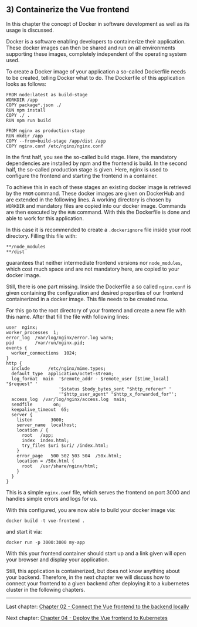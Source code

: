## 3) Containerize the Vue frontend

In this chapter the concept of Docker in software development as well as its usage is discussed.

Docker is a software enabling developers to containerize their application. These docker images can then be shared and
run on all environments supporting these images, completely independent of the operating system used.

To create a Docker image of your application a so-called Dockerfile needs to be created, telling Docker what to do.
The Dockerfile of this application looks as follows:

```
FROM node:latest as build-stage
WORKDIR /app
COPY package*.json ./
RUN npm install
COPY ./ .
RUN npm run build

FROM nginx as production-stage
RUN mkdir /app
COPY --from=build-stage /app/dist /app
COPY nginx.conf /etc/nginx/nginx.conf
```

In the first half, you see the so-called build stage. Here, the mandatory dependencies are installed by npm and the frontend
is build. In the second half, the so-called production stage is given. Here, nginx is used to configure the frontend and 
starting the frontend in a container. 

To achieve this in each of these stages an existing docker image is retrieved by the `FROM` command. These docker images
are given on DockerHub and are extended in the following lines. A working directory is chosen by `WORKDIR` and mandatory 
files are copied into our docker image. Commands are then executed by the `RUN` command. With this the Dockerfile is done 
and able to work for this application.

In this case it is recommended to create a `.dockerignore` file inside your root directory. Filling this file with:

```
**/node_modules
**/dist
```

guarantees that neither intermediate frontend versions nor `node_modules`, which cost much space and are not mandatory here,
are copied to your docker image.

Still, there is one part missing. Inside the Dockerfile a so called `nginx.conf` is given containing the configuration and
desired properties of our frontend containerized in a docker image. This file needs to be created now.

For this go to the root directory of your frontend and create a new file with this name. After that fill the file with
following lines:

```
user  nginx;
worker_processes  1;
error_log  /var/log/nginx/error.log warn;
pid        /var/run/nginx.pid;
events {
  worker_connections  1024;
}
http {
  include       /etc/nginx/mime.types;
  default_type  application/octet-stream;
  log_format  main  '$remote_addr - $remote_user [$time_local] "$request" '
                    '$status $body_bytes_sent "$http_referer" '
                    '"$http_user_agent" "$http_x_forwarded_for"';
  access_log  /var/log/nginx/access.log  main;
  sendfile        on;
  keepalive_timeout  65;
  server {
    listen       3000;
    server_name  localhost;
    location / {
      root   /app;
      index  index.html;
      try_files $uri $uri/ /index.html;
    }
    error_page   500 502 503 504  /50x.html;
    location = /50x.html {
      root   /usr/share/nginx/html;
    }
  }
}
```

This is a simple `nginx.conf` file, which serves the frontend on port 3000 and handles simple errors and logs for us.

With this configured, you are now able to build your docker image via:

```
docker build -t vue-frontend .
```

and start it via:

```
docker run -p 3000:3000 my-app
```

With this your frontend container should start up and a link given will open your browser and display your application.

Still, this application is containerized, but does not know anything about your backend. Therefore, in the next chapter 
we will discuss how to connect your frontend to a given backend after deploying it to a kubernetes cluster in the following 
chapters.

---
Last chapter: [Chapter 02 - Connect the Vue frontend to the backend locally](chapter-2.md)

Next chapter: [Chapter 04 - Deploy the Vue frontend to Kubernetes](chapter-4.md)